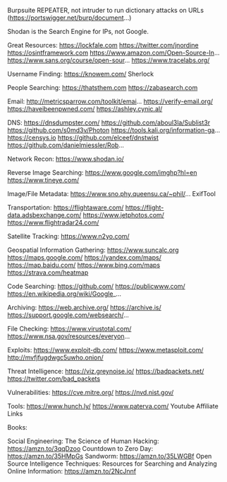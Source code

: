Burpsuite REPEATER, not intruder to run dictionary attacks on URLs (https://portswigger.net/burp/document...)

Shodan is the Search Engine for IPs, not Google.

Great Resources:
https://lockfale.com
https://twitter.com/jnordine
https://osintframework.com
https://www.amazon.com/Open-Source-In...
https://www.sans.org/course/open-sour...
https://www.tracelabs.org/

Username Finding: 
https://knowem.com/
Sherlock

People Searching: 
https://thatsthem.com
https://zabasearch.com

Email:
http://metricsparrow.com/toolkit/emai...
https://verify-email.org/
https://haveibeenpwned.com/
https://ashley.cynic.al/

DNS: 
https://dnsdumpster.com/
https://github.com/aboul3la/Sublist3r
https://github.com/s0md3v/Photon
https://tools.kali.org/information-ga...
https://censys.io
https://github.com/elceef/dnstwist
https://github.com/danielmiessler/Rob...

Network Recon: 
https://www.shodan.io/

Reverse Image Searching: 
https://www.google.com/imghp?hl=en
https://www.tineye.com/

Image/File Metadata: 
https://www.sno.phy.queensu.ca/~phil/...
ExifTool

Transportation:
https://flightaware.com/
https://flight-data.adsbexchange.com/
https://www.jetphotos.com/
https://www.flightradar24.com/

Satellite Tracking:
https://www.n2yo.com/

Geospatial Information Gathering:
https://www.suncalc.org
https://maps.google.com/
https://yandex.com/maps/
https://map.baidu.com/
https://www.bing.com/maps
https://strava.com/heatmap

Code Searching:
https://github.com/
https://publicwww.com/
https://en.wikipedia.org/wiki/Google_...

Archiving: 
https://web.archive.org/
https://archive.is/
https://support.google.com/websearch/...

File Checking:
https://www.virustotal.com/
https://www.nsa.gov/resources/everyon...

Exploits: 
https://www.exploit-db.com/
https://www.metasploit.com/
http://mvfjfugdwgc5uwho.onion/

Threat Intelligence:
https://viz.greynoise.io/
https://badpackets.net/
https://twitter.com/bad_packets

Vulnerabilities: 
https://cve.mitre.org/
https://nvd.nist.gov/

Tools: 
https://www.hunch.ly/
https://www.paterva.com/ Youtube Affiliate Links

Books:

Social Engineering: The Science of Human Hacking: https://amzn.to/3qqDzoo 
Countdown to Zero Day: https://amzn.to/35HMpGs 
Sandworm: https://amzn.to/35LWGBf 
Open Source Intelligence Techniques: Resources for Searching and Analyzing Online Information: https://amzn.to/2NcJnnf
